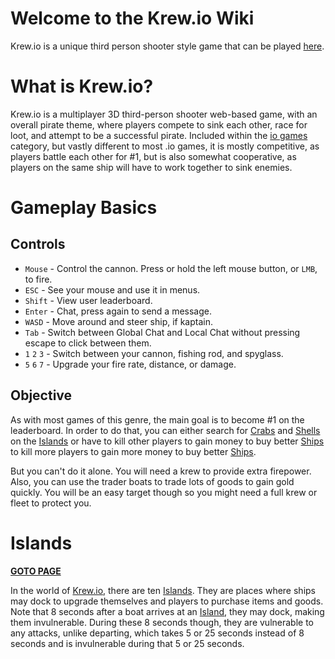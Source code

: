 # Welcome to the Krew.io Wiki
Krew.io is a unique third person shooter style game that can be played [here](https://krew.io).

# What is Krew.io?
Krew.io is a multiplayer 3D third-person shooter web-based game, with an overall pirate theme, where players compete to sink each other, race for loot, and attempt to be a successful pirate. Included within the [io games](https://iogames.space) category, but vastly different to most .io games, it is mostly competitive, as players battle each other for #1, but is also somewhat cooperative, as players on the same ship will have to work together to sink enemies.

# Gameplay Basics

## Controls
* `Mouse` -  Control the cannon. Press or hold the left mouse button, or `LMB`, to fire.
* `ESC` - See your mouse and use it in menus.
* `Shift` - View user leaderboard.
* `Enter` - Chat, press again to send a message.
* `WASD` - Move around and steer ship, if kaptain.
* `Tab` - Switch between Global Chat and Local Chat without pressing escape to click between them.
* `1` `2` `3` - Switch between your cannon, fishing rod, and spyglass.
* `5` `6` `7` - Upgrade your fire rate, distance, or damage.

## Objective
As with most games of this genre, the main goal is to become #1 on the leaderboard. In order to do that, you can either search for [Crabs](/crabs.md) and [Shells](/shells.md) on the [Islands](/gameplay/islands.md) or have to kill other players to gain money to buy better [Ships](/gameplay/ships.md) to kill more players to gain more money to buy better [Ships](/gameplay/ships.md).

But you can't do it alone. You will need a krew to provide extra firepower. Also, you can use the trader boats to trade lots of goods to gain gold quickly. You will be an easy target though so you might need a full krew or fleet to protect you. 

# Islands 

**[GOTO PAGE](/gameplay/islands.md)**


In the world of [Krew.io](https://krew.io), there are ten [Islands](/gaemplay/island.md). They are places where ships may dock to upgrade themselves and players to purchase items and goods. Note that 8 seconds after a boat arrives at an [Island](/gameplay/island.md), they may dock, making them invulnerable. During these 8 seconds though, they are vulnerable to any attacks, unlike departing, which takes 5 or 25 seconds instead of 8 seconds and is invulnerable during that 5 or 25 seconds.
